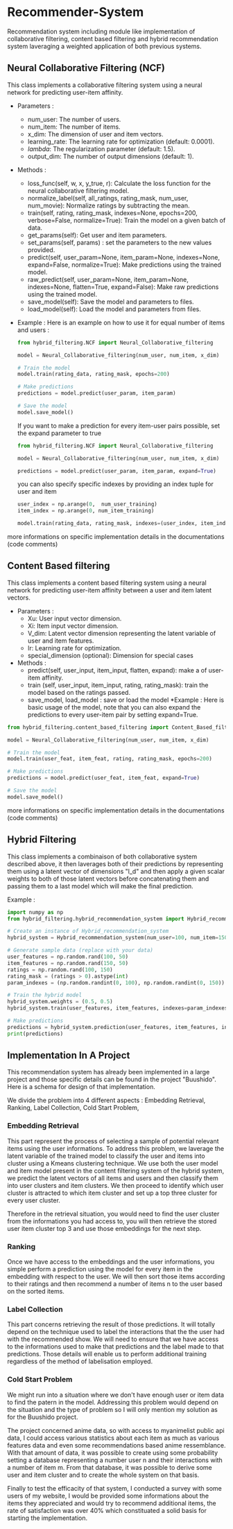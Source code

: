 # Recommender-System
Recommendation system including module like implementation of collaborative filtering, content based filtering and hybrid recommendation system laveraging a weighted application of both previous systems.

## Neural Collaborative Filtering (NCF)
This class implements a collaborative filtering system using a neural network for predicting user-item affinity.
* Parameters :
  * num_user: The number of users.
  * num_item: The number of items.
  * x_dim: The dimension of user and item vectors.
  * learning_rate: The learning rate for optimization (default: 0.0001).
  * _lambda_: The regularization parameter (default: 1.5).
  * output_dim: The number of output dimensions (default: 1).
* Methods :
  * loss_func(self, w, x, y_true, r): Calculate the loss function for the neural collaborative filtering model.
  * normalize_label(self, all_ratings, rating_mask, num_user, num_movie): Normalize ratings by subtracting the mean.
  * train(self, rating, rating_mask, indexes=None, epochs=200, verbose=False, normalize=True): Train the model on a given batch of data.
  * get_params(self): Get user and item parameters.
  * set_params(self, params) : set the parameters to the new values provided.
  * predict(self, user_param=None, item_param=None, indexes=None, expand=False, normalize=True): Make predictions using the trained model.
  * raw_predict(self, user_param=None, item_param=None, indexes=None, flatten=True, expand=False): Make raw predictions using the trained model.
  * save_model(self): Save the model and parameters to files.
  * load_model(self): Load the model and parameters from files.
* Example :
  Here is an example on how to use it for equal number of items and users :
  ```python
  from hybrid_filtering.NCF import Neural_Collaborative_filtering
  
  model = Neural_Collaborative_filtering(num_user, num_item, x_dim)
  
  # Train the model
  model.train(rating_data, rating_mask, epochs=200)
  
  # Make predictions
  predictions = model.predict(user_param, item_param)
  
  # Save the model
  model.save_model()
  ```
  If you want to make a prediction for every item-user pairs possible, set the expand parameter to true
  ```python
  from hybrid_filtering.NCF import Neural_Collaborative_filtering
  
  model = Neural_Collaborative_filtering(num_user, num_item, x_dim)

  predictions = model.predict(user_param, item_param, expand=True)
  ```

  you can also specify specific indexes by providing an index tuple for user and item
  ```python
  user_index = np.arange(0,  num_user_training)
  item_index = np.arange(0, num_item_training)

  model.train(rating_data, rating_mask, indexes=(user_index, item_index))
  ```
more informations on specific implementation details in the documentations (code comments)
## Content Based filtering
This class implements a content based filtering system using a neural network for predicting user-item affinity between a user and item latent vectors.
* Parameters :
  * Xu: User input vector dimension.
  * Xi: Item input vector dimension.
  * V_dim: Latent vector dimension representing the latent variable of user and item features.
  * lr: Learning rate for optimization.
  * special_dimension (optional): Dimension for special cases
* Methods :
  * predict(self, user_input, item_input, flatten, expand): make a of user-item affinity.
  * train (self, user_input, item_input, rating, rating_mask): train the model based on the ratings passed.
  * save_model, load_model : save or load the model
*Example :
Here is basic usage of the model, note that you can also expand the predictions to every user-item pair by setting expand=True.
```python
from hybrid_filtering.content_based_filtering import Content_Based_filtering

model = Neural_Collaborative_filtering(num_user, num_item, x_dim)

# Train the model
model.train(user_feat, item_feat, rating, rating_mask, epochs=200)

# Make predictions
predictions = model.predict(user_feat, item_feat, expand=True)

# Save the model
model.save_model()
```
more informations on specific implementation details in the documentations (code comments)
## Hybrid Filtering
This class implements a combinaison of both collaborative system described above, it then laverages both of their predictions by representing them using a latent vector of dimensions "l_d" and then apply a given scalar weights to both of those latent vectors before concatenating them and passing them to a last model which will make the final prediction.

Example :
```python
import numpy as np
from hybrid_filtering.hybrid_recommendation_system import Hybrid_recommendation_system

# Create an instance of Hybrid_recommendation_system
hybrid_system = Hybrid_recommendation_system(num_user=100, num_item=150, u_feat_dim=32, i_feat_dim=128, lr=0.001, l_d=64)

# Generate sample data (replace with your data)
user_features = np.random.rand(100, 50)
item_features = np.random.rand(150, 50)
ratings = np.random.rand(100, 150)
rating_mask = (ratings > 0).astype(int)
param_indexes = (np.random.randint(0, 100), np.random.randint(0, 150))

# Train the hybrid model
hybrid_system.weights = (0.5, 0.5)
hybrid_system.train(user_features, item_features, indexes=param_indexes, ratings, rating_mask, expand=True, epochs=200, verbose=True)

# Make predictions
predictions = hybrid_system.prediction(user_features, item_features, indexes=param_indexes, weights=(0.5, 0.5), expand=True)
print(predictions)
```
## Implementation In A Project
This recommendation system has already been implemented in a large project and those specific details can be found in the project "Buushido". Here is a schema for design of that implementation. 

We divide the problem into 4 different aspects : 
Embedding Retrieval,
Ranking,
Label Collection,
Cold Start Problem,

### Embedding Retrieval
This part represent the process of selecting a sample of potential relevant items using the user informations.
To address this problem, we laverage the latent variable of the trained model to classify the user and items into cluster using a Kmeans clustering technique.
We use both the user model and item model present in the content filtering system of the hybrid system, we predict the latent vectors of all items and users and then classify them into user clusters and item clusters. We then proceed to identify which user cluster is attracted to which item cluster and set up a top three cluster for every user cluster.

Therefore in the retrieval situation, you would need to find the user cluster from the informations you had access to, you will then retrieve the stored user item cluster top 3 and use those embeddings for the next step.

### Ranking
Once we have access to the embeddings and the user informations, you simple perform a prediction using the model for every item in the embedding with respect to the user.
We will then sort those items according to their ratings and then recommend a number of items n to the user based on the sorted items.

### Label Collection
This part concerns retrieving the result of those predictions. It will totally depend on the technique used to label the interactions that the the user had with the recommended show. We will need to ensure that we have access to the informations used to make that predictions and the label made to that predictions. Those details will enable us to perform additional training regardless of the method of labelisation employed.

### Cold Start Problem
We might run into a situation where we don't have enough user or item data to find the patern in the model. Addressing this problem would depend on the situation and the type of problem so I will only mention my solution as for the Buushido project.

The project concerned anime data, so with access to myanimelist public api data, I could access various statistics about each item as much as various features data and even some recommendations based anime ressemblance. With that amount of data, it was possible to create using some probability setting a database representing a number user n and their interactions with a number of item m. From that database, it was possible to derive some user and item cluster and to create the whole system on that basis.

Finally to test the efficacity of that system, I conducted a survey with some users of my website, I would be provided some informations about the items they appreciated and would try to recommend additional items, the rate of satisfaction was over 40% which constituated a solid basis for starting the implementation.
